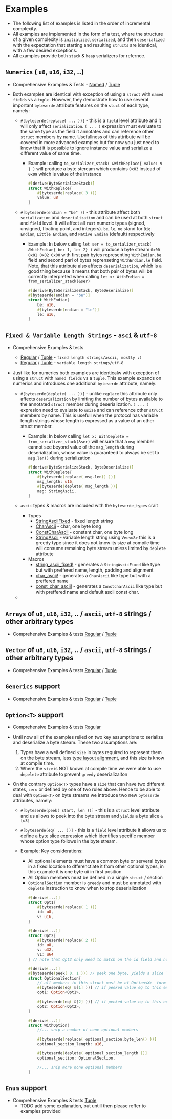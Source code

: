 # Examples
* The following list of examples is listed in the order of incremental complexity.
* All examples are implemented in the form of a test, where the structure of a given complexity is `initialized`, `serialized`, and then `deserialized` with the expectation that starting and resulting `structs` are identical, with a few desired exceptions.
* All examples provide both `stack` & `heap` serializers for refernce. 
    

## `Numerics` ( `u8`, `u16`, `i32`, ..)
* Comprehensive Examples & Tests - [Named](numeric_regular.rs) / [Tuple](numeric_tuple.rs)
* Both examples are identical with exception of using a `struct` with `named fields` vs a `tuple`. However, they demostrate how to use several important `byteserde` attribute features on the `stuct` of each type, namely:
  
  * `#[byteserde(replace( ... ))]` - this is a `field` level attribute and it will only affect `serialization`. `( ... )` expression must evaluate to the same type as the field it annotates and can reference other `struct` members by name. Usefullness of this attribute will be covered in more advanced examples but for now you just need to know that it is possible to ignore instance value and serialize a different value of same time.
    
    * Example: calling `to_serializer_stack( &WithReplace{ value: 9 } )` will produce a byte steream which contains `0x03` instead of `0x09` which is value of the instance
        ```rust
        #[derive(ByteSerializeStack)]
        struct WithReplace{
            #[byteserde(replace( 3 ))]
            value: u8
        }
        ```

  * `#[byteserde(endian = "be" )]` - this attribute affect both `serialization` and `deserialization` and can be used at both `struct` and `field` level. It will affect all `rust` numeric types (signed, unsigned, floating point, and integers). `be`, `le`, `ne` stand for `Big Endian`, `Little Endian`, and `Native Endian` (default) respectively

    * Example: In below calling `let ser = to_serializer_stack( &WithEndian{ be: 1, le: 2} )` will produce a byte stream `0x00 0x01 0x02 0x00` with first pair bytes representing `WithEndian.be` field and second pari of bytes reprenseting `WithEndian.le` field. Note, that this attribute also affects `deserialization`, which is a good thing because it means that both pair of bytes will be correctly interpreted when calling `let x: WithEndian = from_serializer_stack(&ser)`
        ```rust
        #[derive(ByteSerializeStack, ByteDeserialize)]
        #[byteserde(endian = "be")]
        struct WithEndian{
            be: u16,
            #[byteserde(endian = "le")]
            le: u16,
        }
        ```
  
## `Fixed & Variable Length Strings` - `asci` & `utf-8`
* Comprehensive Examples & tests 
  * [Regular](strings_fix_len_regular.rs) / [Tuple](strings_fix_len_tuple.rs) - `fixed length strings/ascii, mostly :)`
  * [Regular](strings_var_len_regular.rs) / [Tuple](strings_var_len_tuple.rs) - `variable length strings/utf-8`

* Just like for numerics both examples are identicalw with exception of using a `struct` with `named fields` vs a `tuple`. This example expands on numerics and introduces one additional `byteserde` attribute, namely:

    * `#[byteserde(deplete( ... ))]` - unlike `replace` this attribute only affects `deserialization` by limiting the number of bytes available to the annotated `struct` member during deserialization. `( ... )` expresion need to evaluate to `usize` and can reference other `struct` members by name. This is usefull when the protocol has variable length strings whose length is expressed as a value of an other struct member. 
    
      * Example: In below calling `let x: WithDeplete = from_serializer_stack(&ser)` will ensure that a `msg` member cannot see beyond value of the `msg_length` during deserialization, whose value is guaranteed to always be set to `msg.len()` during serialization
          ```rust
          #[derive(ByteSerializeStack, ByteDeserialize)]
          struct WithDeplete{
              #[byteserde(replace( msg.len() ))]
              msg_length: u16,
              #[byteserde(deplete( msg_length ))]
              msg: StringAscii,
          }
          ```
  
    * `ascii` types & macros are included with the `byteserde_types` crait
      * Types
        * [StringAsciiFixed](../../byteserde_types/src/strings/ascii/mod.rs#StringAsciiFixed) - fixed length string
        * [CharAscii](../../byteserde_types/src/strings/ascii/mod.rs#CharAscii) - char, one byte long
        * [ConstCharAscii](../../byteserde_types/src/strings/ascii/mod.rs#ConstCharAscii) - constant char, one byte long
        * [StringAscii](../../byteserde_types/src/strings/ascii/mod.rs#StringAscii) - variable length string using `Vec<u8>` this is a greedy type since it does not know its size at compile time will consume remaining byte stream unless limited by `deplete` attribute
      * Macros
        * [string_ascii_fixed!](../../byteserde_types/src/macros/mod.rs) - generates a `StringAsciiFixed` like type but with preffered name, length, padding and alignment
        * [char_ascii!](../../byteserde_types/src/macros/mod.rs) - generates a `CharAscii` like type but with a preffered name
        * [const_char_ascii!](../../byteserde_types/src/macros/mod.rs) - generates a `ConstcharAscii` like type but with preffered name and default ascii const char.
  * 


## `Arrays` of `u8`, `u16`, `i32`, .. / `ascii`, `utf-8` strings / other arbitrary types
* Comprehensive Examples & tests [Regular](arr_regular.rs) / [Tuple](arr_tuple.rs)

## `Vector` of `u8`, `u16`, `i32`, .. / `ascii`, `utf-8` strings / other arbitrary types
* Comprehensive Examples & tests [Regular](vec_regular.rs) / [Tuple](vec_tuple.rs)

## `Generics` support
* Comprehensive Examples & tests [Regular](generics_regular.rs) / [Tuple](generics_tuple.rs)

## `Option<T>` support
* Comprehensive Examples & tests [Regular](optional_regular.rs)
* Until now all of the examples relied on two key assumptions to serialize and deserialize a byte stream. These two assumptions are:
  1. Types have a well defined `size` in bytes required to represent them on the byte stream, less [type layout alignment](https://doc.rust-lang.org/reference/type-layout.html), and this size is know at compile time.
  1. Where the `size` is NOT known at compile time we were able to use `depelete` attribute to prevent `greedy` deserializaiton
  
* On the contrary `Option<T>` types have a `size` that can have two different states, `zero` or defined by one of two rules above. Hence to be able to deal with `Option<T>` 
on byte streams we introduce two new `byteserde` attributes, namely:

    * `#[byteserde(peek( start, len ))]` - this is a `struct` level attribute and us allows to peek into the byte stream and `yields` a byte slice `&[u8]`
    * `#[byteserde(eq( ... ))]` - this is a `field` level  attribute it allows us to define a byte slice expression which identifies specific member whose option type follows in the byte stream.


    * Example: Key considerations:
      * All optional elements must have a common byte or serveral bytes in a fixed location to dfferenctiate it from other optional types, in this example it is one byte `u8` in first position
      * All Option<T> members must be defined in a single `struct` / section
      * `OptionalSection` member is `greedy` and must be annotated with `deplete` instruction to know when to stop deserialization
        ```rust
        #[derive(...)]
        struct Opt1{
            #[byteserde(replace( 1 ))]
            id: u8, 
            v: u16,
        }

        #[derive(...)]
        struct Opt2{
            #[byteserde(replace( 2 ))]
            id: u8, 
            v: u32, 
            v1: u64
        } // note that Opt2 only need to match on the id field and not the rest

        #[derive(...)]
        #[byteserde(peek( 0, 1 ))] // peek one byte, yields a slice `&[u8]` of len 1
        struct OptionalSection{
            // all members in this struct must be of Option<X>  form
            #[byteserde(eq( &[1] ))] // if peeked value eq to this expression deserialize as Opt1
            opt1: Option<Opt1>,

            #[byteserde(eq( &[2] ))] // if peeked value eq to this expression deserialize as Opt2
            opt2: Option<Opt2>,
        }

        #[derive(...)]
        struct WithOption{
            //... snip a number of none optional members

            #[byteserde(replace( optional_section.byte_len() ))]
            optional_section_length: u16,

            #[byteserde(deplete( optional_section_length ))]
            optional_section: OptionalSection,

            //... snip more none optional members
        }
        ```

## `Enum` support
* Comprehensive Examples & tests [Tuple](enum_tuple.rs) 
    * TODO add some explanation, but untill then please reffer to examples provided
